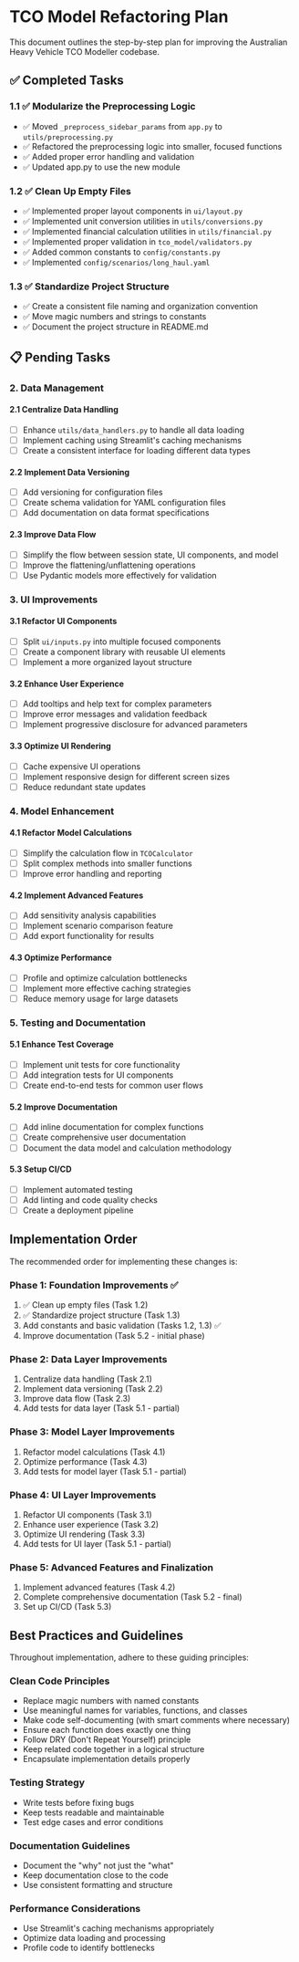 # TCO Model Refactoring Plan

This document outlines the step-by-step plan for improving the Australian Heavy Vehicle TCO Modeller codebase.

## ✅ Completed Tasks

### 1.1 ✅ Modularize the Preprocessing Logic
- ✅ Moved `_preprocess_sidebar_params` from `app.py` to `utils/preprocessing.py`
- ✅ Refactored the preprocessing logic into smaller, focused functions
- ✅ Added proper error handling and validation
- ✅ Updated app.py to use the new module

### 1.2 ✅ Clean Up Empty Files
- ✅ Implemented proper layout components in `ui/layout.py`
- ✅ Implemented unit conversion utilities in `utils/conversions.py`
- ✅ Implemented financial calculation utilities in `utils/financial.py`
- ✅ Implemented proper validation in `tco_model/validators.py`
- ✅ Added common constants to `config/constants.py`
- ✅ Implemented `config/scenarios/long_haul.yaml`

### 1.3 ✅ Standardize Project Structure
- ✅ Create a consistent file naming and organization convention
- ✅ Move magic numbers and strings to constants
- ✅ Document the project structure in README.md

## 📋 Pending Tasks

### 2. Data Management

#### 2.1 Centralize Data Handling
- [ ] Enhance `utils/data_handlers.py` to handle all data loading
- [ ] Implement caching using Streamlit's caching mechanisms
- [ ] Create a consistent interface for loading different data types

#### 2.2 Implement Data Versioning
- [ ] Add versioning for configuration files
- [ ] Create schema validation for YAML configuration files
- [ ] Add documentation on data format specifications

#### 2.3 Improve Data Flow
- [ ] Simplify the flow between session state, UI components, and model
- [ ] Improve the flattening/unflattening operations
- [ ] Use Pydantic models more effectively for validation

### 3. UI Improvements

#### 3.1 Refactor UI Components
- [ ] Split `ui/inputs.py` into multiple focused components
- [ ] Create a component library with reusable UI elements
- [ ] Implement a more organized layout structure

#### 3.2 Enhance User Experience
- [ ] Add tooltips and help text for complex parameters
- [ ] Improve error messages and validation feedback
- [ ] Implement progressive disclosure for advanced parameters

#### 3.3 Optimize UI Rendering
- [ ] Cache expensive UI operations
- [ ] Implement responsive design for different screen sizes
- [ ] Reduce redundant state updates

### 4. Model Enhancement

#### 4.1 Refactor Model Calculations
- [ ] Simplify the calculation flow in `TCOCalculator`
- [ ] Split complex methods into smaller functions
- [ ] Improve error handling and reporting

#### 4.2 Implement Advanced Features
- [ ] Add sensitivity analysis capabilities
- [ ] Implement scenario comparison feature
- [ ] Add export functionality for results

#### 4.3 Optimize Performance
- [ ] Profile and optimize calculation bottlenecks
- [ ] Implement more effective caching strategies
- [ ] Reduce memory usage for large datasets

### 5. Testing and Documentation

#### 5.1 Enhance Test Coverage
- [ ] Implement unit tests for core functionality
- [ ] Add integration tests for UI components
- [ ] Create end-to-end tests for common user flows

#### 5.2 Improve Documentation
- [ ] Add inline documentation for complex functions
- [ ] Create comprehensive user documentation
- [ ] Document the data model and calculation methodology

#### 5.3 Setup CI/CD
- [ ] Implement automated testing
- [ ] Add linting and code quality checks
- [ ] Create a deployment pipeline

## Implementation Order

The recommended order for implementing these changes is:

### Phase 1: Foundation Improvements ✅
1. ✅ Clean up empty files (Task 1.2)
2. ✅ Standardize project structure (Task 1.3)
3. Add constants and basic validation (Tasks 1.2, 1.3) ✅
4. Improve documentation (Task 5.2 - initial phase)

### Phase 2: Data Layer Improvements
1. Centralize data handling (Task 2.1)
2. Implement data versioning (Task 2.2)
3. Improve data flow (Task 2.3)
4. Add tests for data layer (Task 5.1 - partial)

### Phase 3: Model Layer Improvements
1. Refactor model calculations (Task 4.1)
2. Optimize performance (Task 4.3)
3. Add tests for model layer (Task 5.1 - partial)

### Phase 4: UI Layer Improvements
1. Refactor UI components (Task 3.1)
2. Enhance user experience (Task 3.2)
3. Optimize UI rendering (Task 3.3)
4. Add tests for UI layer (Task 5.1 - partial)

### Phase 5: Advanced Features and Finalization
1. Implement advanced features (Task 4.2)
2. Complete comprehensive documentation (Task 5.2 - final)
3. Set up CI/CD (Task 5.3)

## Best Practices and Guidelines

Throughout implementation, adhere to these guiding principles:

### Clean Code Principles
- Replace magic numbers with named constants
- Use meaningful names for variables, functions, and classes
- Make code self-documenting (with smart comments where necessary)
- Ensure each function does exactly one thing
- Follow DRY (Don't Repeat Yourself) principle
- Keep related code together in a logical structure
- Encapsulate implementation details properly

### Testing Strategy
- Write tests before fixing bugs
- Keep tests readable and maintainable
- Test edge cases and error conditions

### Documentation Guidelines
- Document the "why" not just the "what"
- Keep documentation close to the code
- Use consistent formatting and structure

### Performance Considerations
- Use Streamlit's caching mechanisms appropriately
- Optimize data loading and processing
- Profile code to identify bottlenecks 